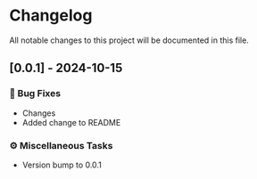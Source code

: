 # Changelog

All notable changes to this project will be documented in this file.

## [0.0.1] - 2024-10-15

### 🐛 Bug Fixes

- Changes
- Added change to README

### ⚙️ Miscellaneous Tasks

- Version bump to 0.0.1

<!-- generated by git-cliff -->
